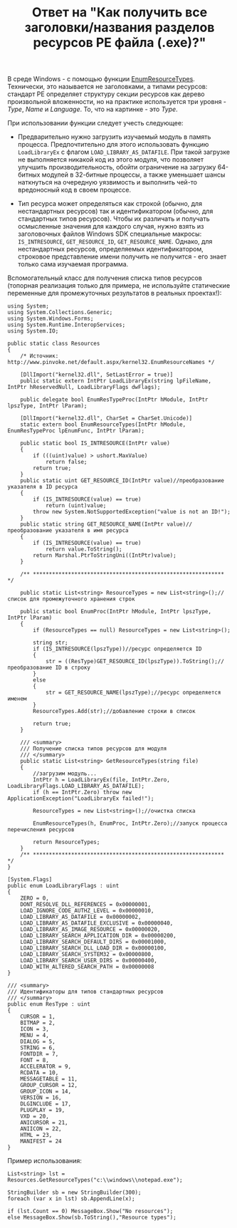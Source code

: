 ﻿---
title: "Ответ на \"Как получить все заголовки/названия разделов ресурсов PE файла (.exe)?\""
se.owner.user_id: 240512
se.owner.display_name: "MSDN.WhiteKnight"
se.owner.link: "https://ru.stackoverflow.com/users/240512/msdn-whiteknight"
se.answer_id: 767413
se.question_id: 764987
se.post_type: answer
se.score: 1
se.is_accepted: True
---
<p>В среде Windows - c помощью функции <a href="https://msdn.microsoft.com/en-us/library/windows/desktop/ms648039(v=vs.85).aspx" rel="nofollow noreferrer">EnumResourceTypes</a>. Технически, это называется не заголовками, а типами ресурсов: стандарт PE определяет структуру секции ресурсов как дерево произвольной вложенности, но на практике используется три уровня - <em>Type</em>, <em>Name</em> и <em>Language</em>. То, что на картинке - это <em>Type</em>.</p>

<p>При использовании функции следует учесть следующее:</p>

<ul>
<li><p>Предварительно нужно загрузить изучаемый модуль в память процесса. Предпочтительно для этого использовать функцию <code>LoadLibraryEx</code> с флагом <code>LOAD_LIBRARY_AS_DATAFILE</code>. При такой загрузке не выполняется никакой код из этого модуля, что позволяет улучшить производительность, обойти ограничение на загрузку 64-битных модулей в 32-битные процессы, а также уменьшает шансы наткнуться на очередную уязвимость и выполнить чей-то вредоносный код в своем процессе.</p></li>
<li><p>Тип ресурса может определяться как строкой (обычно, для нестандартных ресурсов) так и идентификатором (обычно, для стандартных типов ресурсов). Чтобы их различать и получать осмысленные значения для каждого случая, нужно взять из заголовочных файлов Windows SDK специальные макросы: <code>IS_INTRESOURCE</code>, <code>GET_RESOURCE_ID</code>, <code>GET_RESOURCE_NAME</code>. Однако, для нестандартных ресурсов, определяемых идентификатором, строковое представление имени получить не получится - его знает только сама изучаемая программа.</p></li>
</ul>

<p>Вспомогательный класс для получения списка типов ресурсов (топорная реализация только для примера, не используйте статические переменные для промежуточных результатов в реальных проектах!):</p>

<pre><code>using System;
using System.Collections.Generic;
using System.Windows.Forms;
using System.Runtime.InteropServices;
using System.IO;

public static class Resources
{
    /* Источник: http://www.pinvoke.net/default.aspx/kernel32.EnumResourceNames */

    [DllImport("kernel32.dll", SetLastError = true)]
    public static extern IntPtr LoadLibraryEx(string lpFileName, IntPtr hReservedNull, LoadLibraryFlags dwFlags);

    public delegate bool EnumResTypeProc(IntPtr hModule, IntPtr lpszType, IntPtr lParam);

    [DllImport("kernel32.dll", CharSet = CharSet.Unicode)]
    static extern bool EnumResourceTypes(IntPtr hModule, EnumResTypeProc lpEnumFunc, IntPtr lParam);

    public static bool IS_INTRESOURCE(IntPtr value)
    {
        if (((uint)value) &gt; ushort.MaxValue)
            return false;
        return true;
    }
    public static uint GET_RESOURCE_ID(IntPtr value)//преобразование указателя в ID ресурса
    {
        if (IS_INTRESOURCE(value) == true)
            return (uint)value;
        throw new System.NotSupportedException("value is not an ID!");
    }
    public static string GET_RESOURCE_NAME(IntPtr value)//преобразование указателя в имя ресурса
    {
        if (IS_INTRESOURCE(value) == true)
            return value.ToString();
        return Marshal.PtrToStringUni((IntPtr)value);
    }

    /** ************************************************************ */

    public static List&lt;string&gt; ResourceTypes = new List&lt;string&gt;();//список для промежуточного хранения строк

    public static bool EnumProc(IntPtr hModule, IntPtr lpszType, IntPtr lParam)
    {
        if (ResourceTypes == null) ResourceTypes = new List&lt;string&gt;();

        string str;
        if (IS_INTRESOURCE(lpszType))//ресурс определяется ID
        {
            str = ((ResType)GET_RESOURCE_ID(lpszType)).ToString();//преобразование ID в строку
        }
        else
        {
            str = GET_RESOURCE_NAME(lpszType);//ресурс определяется именем
        }
        ResourceTypes.Add(str);//добавление строки в список            

        return true;
    }

    /// &lt;summary&gt;
    /// Получение списка типов ресурсов для модуля
    /// &lt;/summary&gt;        
    public static List&lt;string&gt; GetResourceTypes(string file)
    {
        //загрузим модуль...
        IntPtr h = LoadLibraryEx(file, IntPtr.Zero, LoadLibraryFlags.LOAD_LIBRARY_AS_DATAFILE);
        if (h == IntPtr.Zero) throw new ApplicationException("LoadLibraryEx failed!");

        ResourceTypes = new List&lt;string&gt;();//очистка списка

        EnumResourceTypes(h, EnumProc, IntPtr.Zero);//запуск процесса перечисления ресурсов

        return ResourceTypes;
    }
    /** ************************************************************ */
}

[System.Flags]
public enum LoadLibraryFlags : uint
{
    ZERO = 0,
    DONT_RESOLVE_DLL_REFERENCES = 0x00000001,
    LOAD_IGNORE_CODE_AUTHZ_LEVEL = 0x00000010,
    LOAD_LIBRARY_AS_DATAFILE = 0x00000002,
    LOAD_LIBRARY_AS_DATAFILE_EXCLUSIVE = 0x00000040,
    LOAD_LIBRARY_AS_IMAGE_RESOURCE = 0x00000020,
    LOAD_LIBRARY_SEARCH_APPLICATION_DIR = 0x00000200,
    LOAD_LIBRARY_SEARCH_DEFAULT_DIRS = 0x00001000,
    LOAD_LIBRARY_SEARCH_DLL_LOAD_DIR = 0x00000100,
    LOAD_LIBRARY_SEARCH_SYSTEM32 = 0x00000800,
    LOAD_LIBRARY_SEARCH_USER_DIRS = 0x00000400,
    LOAD_WITH_ALTERED_SEARCH_PATH = 0x00000008
}

/// &lt;summary&gt;
/// Идентификаторы для типов стандартных ресурсов
/// &lt;/summary&gt;
public enum ResType : uint
{
    CURSOR = 1,
    BITMAP = 2,
    ICON = 3,
    MENU = 4,
    DIALOG = 5,
    STRING = 6,
    FONTDIR = 7,
    FONT = 8,
    ACCELERATOR = 9,
    RCDATA = 10,
    MESSAGETABLE = 11,
    GROUP_CURSOR = 12,
    GROUP_ICON = 14,
    VERSION = 16,
    DLGINCLUDE = 17,
    PLUGPLAY = 19,
    VXD = 20,
    ANICURSOR = 21,
    ANIICON = 22,
    HTML = 23,
    MANIFEST = 24
}
</code></pre>

<p>Пример использования:</p>

<pre><code>List&lt;string&gt; lst = Resources.GetResourceTypes("c:\\windows\\notepad.exe");

StringBuilder sb = new StringBuilder(300);
foreach (var x in lst) sb.AppendLine(x);

if (lst.Count == 0) MessageBox.Show("No resources");
else MessageBox.Show(sb.ToString(),"Resource types");
</code></pre>

